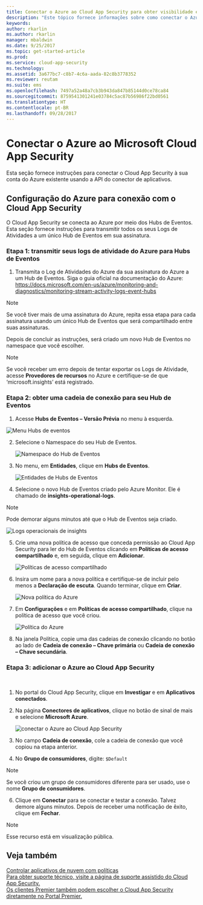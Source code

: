 ```yaml
---
title: Conectar o Azure ao Cloud App Security para obter visibilidade e controle de uso | Microsoft Docs
description: "Este tópico fornece informações sobre como conectar o Azure ao Cloud App Security usando o conector de API."
keywords: 
author: rkarlin
ms.author: rkarlin
manager: mbaldwin
ms.date: 9/25/2017
ms.topic: get-started-article
ms.prod: 
ms.service: cloud-app-security
ms.technology: 
ms.assetid: 3a677bc7-c8b7-4c6a-aada-82c8b3778352
ms.reviewer: reutam
ms.suite: ems
ms.openlocfilehash: 7497a52a48a7cb3b943da847b85144d0ce78ca84
ms.sourcegitcommit: 8759541301241e03784c5ac87b56986f22bd0561
ms.translationtype: HT
ms.contentlocale: pt-BR
ms.lasthandoff: 09/28/2017
---
```

# <a name="connect-azure-to-microsoft-cloud-app-security"></a>Conectar o Azure ao Microsoft Cloud App Security

Esta seção fornece instruções para conectar o Cloud App Security à sua conta do Azure existente usando a API do conector de aplicativos.  
  
## <a name="setting-up-azure-for-connection-to-cloud-app-security"></a>Configuração do Azure para conexão com o Cloud App Security

O Cloud App Security se conecta ao Azure por meio dos Hubs de Eventos. Esta seção fornece instruções para transmitir todos os seus Logs de Atividades a um único Hub de Eventos em sua assinatura. 

### <a name="step-1-stream-your-azure-activity-logs-to-event-hubs"></a>Etapa 1: transmitir seus logs de atividade do Azure para Hubs de Eventos

1.  Transmita o Log de Atividades do Azure da sua assinatura do Azure a um Hub de Eventos. Siga o guia oficial na documentação do Azure: https://docs.microsoft.com/en-us/azure/monitoring-and-diagnostics/monitoring-stream-activity-logs-event-hubs

 > [!NOTE]
 > Se você tiver mais de uma assinatura do Azure, repita essa etapa para cada assinatura usando um único Hub de Eventos que será compartilhado entre suas assinaturas.

 Depois de concluir as instruções, será criado um novo Hub de Eventos no namespace que você escolher.
 
 > [!NOTE]
 > Se você receber um erro depois de tentar exportar os Logs de Atividade, acesse **Provedores de recursos** no Azure e certifique-se de que ‘microsoft.insights’ está registrado.

### <a name="step-2-get-a-connection-string-to-your-event-hub"></a>Etapa 2: obter uma cadeia de conexão para seu Hub de Eventos

1.  Acesse **Hubs de Eventos – Versão Prévia** no menu à esquerda.
  
   ![Menu Hubs de eventos](media/azure-event-hubs.png "Hubs de Eventos do Azure")

2.  Selecione o Namespace do seu Hub de Eventos.
  
    ![Namespace do Hub de Eventos](media/azure-namespace.png "Namespace do Azure")

3.  No menu, em **Entidades**, clique em **Hubs de Eventos**. 
  
    ![Entidades de Hubs de Eventos](media/azure-event-hubs-entities.png "Entidades do Hub de Eventos do Azure")

4.  Selecione o novo Hub de Eventos criado pelo Azure Monitor. Ele é chamado de **insights-operational-logs**.
  > [!NOTE]
  > Pode demorar alguns minutos até que o Hub de Eventos seja criado.

   ![Logs operacionais de insights](media/azure-insight-operational-logs.png "Logs operacionais de insights do Azure")
  
  
5. Crie uma nova política de acesso que conceda permissão ao Cloud App Security para ler do Hub de Eventos clicando em **Políticas de acesso compartilhado** e, em seguida, clique em **Adicionar**.
  
    ![Políticas de acesso compartilhado](media/azure-shared-access-policies.png "Política de acesso compartilhado do Azure")

6.  Insira um nome para a nova política e certifique-se de incluir pelo menos a **Declaração de escuta**. Quando terminar, clique em **Criar**.
  
    ![Nova política do Azure](media/azure-new-policy.png "Nova política do Azure")

7.  Em **Configurações** e em **Políticas de acesso compartilhado**, clique na política de acesso que você criou.   
  
    ![Política do Azure](media/azure-select-policy.png "Política do Azure")

8. Na janela Política, copie uma das cadeias de conexão clicando no botão ao lado de **Cadeia de conexão – Chave primária** ou **Cadeia de conexão – Chave secundária**.

### <a name="step-3-add-azure-to-cloud-app-security"></a>Etapa 3: adicionar o Azure ao Cloud App Security
 
1.  No portal do Cloud App Security, clique em **Investigar** e em **Aplicativos conectados**.  
  
3.  Na página **Conectores de aplicativos**, clique no botão de sinal de mais e selecione **Microsoft Azure**.  
  
     ![conectar o Azure ao Cloud App Security](media/azure-connect-app.png "conectar o Azure")  
  
4.  No campo **Cadeia de conexão**, cole a cadeia de conexão que você copiou na etapa anterior.  
  
5.  No **Grupo de consumidores**, digite:   `$Default`
    
   >[!NOTE] 
   > Se você criou um grupo de consumidores diferente para ser usado, use o nome **Grupo de consumidores**.
  
6.  Clique em **Conectar** para se conectar e testar a conexão. Talvez demore alguns minutos. Depois de receber uma notificação de êxito, clique em **Fechar**.  


> [!NOTE]
> Esse recurso está em visualização pública.


## <a name="see-also"></a>Veja também  
[Controlar aplicativos de nuvem com políticas](control-cloud-apps-with-policies.md)   
[Para obter suporte técnico, visite a página de suporte assistido do Cloud App Security.](http://support.microsoft.com/oas/default.aspx?prid=16031)   
[Os clientes Premier também podem escolher o Cloud App Security diretamente no Portal Premier.](https://premier.microsoft.com/)  
  
  